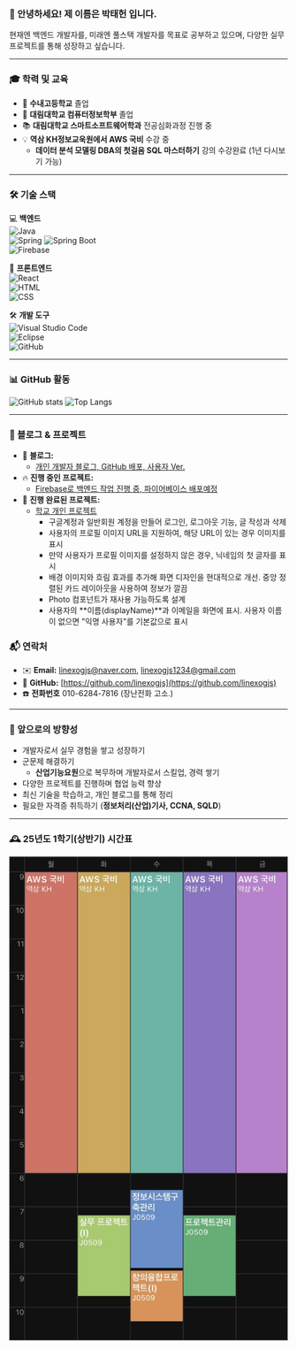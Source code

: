 ### 👋 안녕하세요! 제 이름은 박태헌 입니다.
현재엔 백엔드 개발자를, 미래엔 풀스택 개발자를 목표로 공부하고 있으며, 다양한 실무 프로젝트를 통해 성장하고 싶습니다. 

---

### 🎓 학력 및 교육  
- 🎒 **수내고등학교** 졸업
- 🏫 **대림대학교 컴퓨터정보학부** 졸업  
- 📚 **대림대학교 스마트소프트웨어학과** 전공심화과정 진행 중  
- 💡 **역삼 KH정보교욱원에서 AWS 국비** 수강 중 
    - **데이터 분석 모델링 DBA의 첫걸음 SQL 마스터하기** 강의 수강완료 (1년 다시보기 가능)
    
---

### 🛠️ 기술 스택  
💻 **백엔드**  
![Java](https://img.shields.io/badge/Java-007396?style=flat-square&logo=java&logoColor=white)  
![Spring](https://img.shields.io/badge/Spring-6DB33F?style=flat-square&logo=spring&logoColor=white)
![Spring Boot](https://img.shields.io/badge/Spring_Boot-6DB33F?style=flat-square&logo=spring-boot&logoColor=white)  
![Firebase](https://img.shields.io/badge/Firebase-FFCA28?style=flat-square&logo=firebase&logoColor=white)  

🎨 **프론트엔드**  
![React](https://img.shields.io/badge/React-61DAFB?style=flat-square&logo=react&logoColor=black)  
![HTML](https://img.shields.io/badge/HTML5-E34F26?style=flat-square&logo=html5&logoColor=white)  
![CSS](https://img.shields.io/badge/CSS3-1572B6?style=flat-square&logo=css3&logoColor=white)  

🛠 **개발 도구**  
![Visual Studio Code](https://img.shields.io/badge/VS_Code-007ACC?style=flat-square&logo=visual-studio-code&logoColor=white)  
![Eclipse](https://img.shields.io/badge/Eclipse-2C2255?style=flat-square&logo=eclipse&logoColor=white)  
![GitHub](https://img.shields.io/badge/GitHub-181717?style=flat-square&logo=github&logoColor=white)  

---

### 📊 GitHub 활동  
![GitHub stats](https://github-readme-stats.vercel.app/api?username=linexogjs&show_icons=true&theme=tokyonight)
![Top Langs](https://github-readme-stats.vercel.app/api/top-langs/?username=linexogjs&layout=compact&theme=tokyonight)

---

### 📖 블로그 & 프로젝트  
- 📝 **블로그:** 
    - [개인 개발자 블로그, GitHub 배포, 사용자 Ver.](https://linexogjs.github.io/)  
- 🔥 **진행 중인 프로젝트:** 
    - [Firebase로 백엔드 작업 진행 중, 파이어베이스 배포예정](https://linexogjs.github.io/)  
- 🚀 **진행 완료된 프로젝트:** 
    - [학교 개인 프로젝트](https://daelimx-e1100.web.app/profile/)  
        - 구글계정과 일반회원 계정을 만들어 로그인, 로그아웃 기능, 글 작성과 삭제
        - 사용자의 프로필 이미지 URL을 지원하여, 해당 URL이 있는 경우 이미지를 표시
        - 만약 사용자가 프로필 이미지를 설정하지 않은 경우, 닉네임의 첫 글자를 표시
        - 배경 이미지와 흐림 효과를 추가해 화면 디자인을 현대적으로 개선. 중앙 정렬된 카드 레이아웃을 사용하여 정보가 깔끔
        - Photo 컴포넌트가 재사용 가능하도록 설계 
        - 사용자의 **이름(displayName)**과 이메일을 화면에 표시. 사용자 이름이 없으면 "익명 사용자"를 기본값으로 표시

### 📬 연락처  
- ✉️ **Email:** linexogjs@naver.com, linexogjs1234@gmail.com  
- 💼 **GitHub:** [https://github.com/linexogjs](https://github.com/linexogjs)  
- ☎️ **전화번호** 010-6284-7816 (장난전화 고소.)

---


### 🧑 앞으로의 방향성  
- 개발자로서 실무 경험을 쌓고 성장하기  
- 군문제 해결하기 
    - **산업기능요원**으로 복무하며 개발자로서 스킬업, 경력 쌓기  
- 다양한 프로젝트를 진행하며 협업 능력 향상  
- 최신 기술을 학습하고, 개인 블로그를 통해 정리
- 필요한 자격증 취득하기 (**정보처리(산업)기사, CCNA, SQLD**)


---


### 🕰️ 25년도 1학기(상반기) 시간표
![시간표](/images/timetable.jpg)